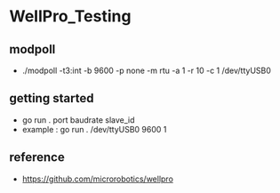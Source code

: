 # WellPro_Testing

## modpoll
- ./modpoll -t3:int -b 9600 -p none -m rtu -a 1 -r 10 -c 1 /dev/ttyUSB0

## getting started
- go run . port baudrate slave_id
- example : go run . /dev/ttyUSB0 9600 1

## reference
- https://github.com/microrobotics/wellpro